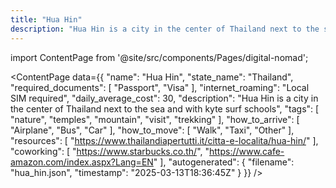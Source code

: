 ```yaml
---
title: "Hua Hin"
description: "Hua Hin is a city in the center of Thailand next to the sea and with kyte surf schools"
---
```

import ContentPage from '@site/src/components/Pages/digital-nomad';

<ContentPage
    data={{
  "name": "Hua Hin",
  "state_name": "Thailand",
  "required_documents": [
    "Passport",
    "Visa"
  ],
  "internet_roaming": "Local SIM required",
  "daily_average_cost": 30,
  "description": "Hua Hin is a city in the center of Thailand next to the sea and with kyte surf schools",
  "tags": [
    "nature",
    "temples",
    "mountain",
    "visit",
    "trekking"
  ],
  "how_to_arrive": [
    "Airplane",
    "Bus",
    "Car"
  ],
  "how_to_move": [
    "Walk",
    "Taxi",
    "Other"
  ],
  "resources": [
    "https://www.thailandiapertutti.it/citta-e-localita/hua-hin/"
  ],
  "coworking": [
    "https://www.starbucks.co.th/",
    "https://www.cafe-amazon.com/index.aspx?Lang=EN"
  ],
  "autogenerated": {
    "filename": "hua_hin.json",
    "timestamp": "2025-03-13T18:36:45Z"
  }
}}
/>
